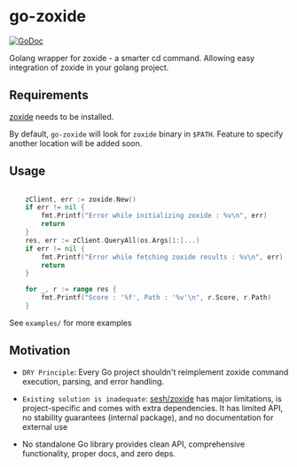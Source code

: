 # go-zoxide

[![GoDoc](https://godoc.org/github.com/lazysegtree/go-zoxide?status.svg)](https://godoc.org/github.com/lazysegtree/go-zoxide)

Golang wrapper for zoxide - a smarter cd command. Allowing easy integration of zoxide in your golang project.

## Requirements

[zoxide](https://github.com/ajeetdsouza/zoxide) needs to be installed.

By default, `go-zoxide` will look for `zoxide` binary in `$PATH`. 
Feature to specify another location will be added soon.

## Usage

```go

	zClient, err := zoxide.New()
	if err != nil {
		fmt.Printf("Error while initializing zoxide : %v\n", err)
		return
	}
	res, err := zClient.QueryAll(os.Args[1:]...)
	if err != nil {
		fmt.Printf("Error while fetching zoxide results : %v\n", err)
		return
	}

	for _, r := range res {
		fmt.Printf("Score : '%f', Path : '%v'\n", r.Score, r.Path)
	}

```
See `examples/` for more examples

## Motivation

- `DRY Principle`: Every Go project shouldn't reimplement zoxide command execution, parsing, and error handling.
- `Existing solution is inadequate`: [sesh/zoxide](https://pkg.go.dev/github.com/joshmedeski/sesh/zoxide) has major limitations, is project-specific and comes with extra dependencies. It has limited API, no stability guarantees (internal package), and no documentation for external use

- No standalone Go library provides clean API, comprehensive functionality, proper docs, and zero deps.
